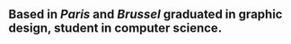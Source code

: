 ## Based in *Paris* and *Brussel* graduated in **graphic design**, student in **computer science**.
